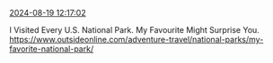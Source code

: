 [2024-08-19 12:17:02](https://mstdn.social/@hill_wanderer/112988639909264282)

I Visited Every U.S. National Park. My Favourite Might Surprise You. <a href="https://www.outsideonline.com/adventure-travel/national-parks/my-favorite-national-park/" target="_blank" rel="nofollow noopener noreferrer" translate="no">https://www.outsideonline.com/adventure-travel/national-parks/my-favorite-national-park/</a>